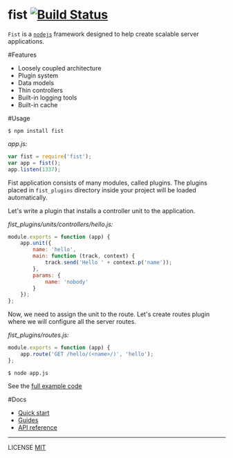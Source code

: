 fist [![Build Status](https://travis-ci.org/fistlabs/fist.svg?branch=master)](https://travis-ci.org/fistlabs/fist)
=========

```Fist``` is a [```nodejs```](https://nodejs.org/) framework designed to help create scalable server applications.

#Features
* Loosely coupled architecture
* Plugin system
* Data models
* Thin controllers
* Built-in logging tools
* Built-in cache

#Usage

```
$ npm install fist
```

_app.js:_

```js
var fist = require('fist');
var app = fist();
app.listen(1337);
```

Fist application consists of many modules, called plugins. The plugins placed in ```fist_plugins``` directory inside your project will be loaded automatically.

Let's write a plugin that installs a controller unit to the application.

_fist_plugins/units/controllers/hello.js:_

```js
module.exports = function (app) {
    app.unit({
        name: 'hello',
        main: function (track, context) {
            track.send('Hello ' + context.p('name'));
        },
        params: {
            name: 'nobody'
        }
    });
};
```

Now, we need to assign the unit to the route. Let's create routes plugin where we will configure all the server routes.

_fist_plugins/routes.js:_

```js
module.exports = function (app) {
    app.route('GET /hello/(<name>/)', 'hello');
};
```

```$ node app.js```

See the [full example code](/examples/hello/)

#Docs
* [Quick start](/docs/index.md)
* [Guides](/docs/guides/index.md)
* [API reference](/docs/reference/index.md)

---------
LICENSE [MIT](LICENSE)
